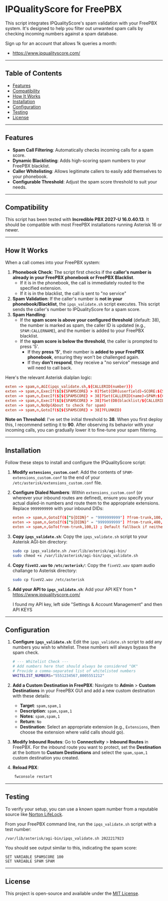 # IPQualityScore for FreePBX

This script integrates IPQualityScore's spam validation with your FreePBX system. It's designed to help you filter out unwanted spam calls by checking incoming numbers against a spam database.

Sign up for an account that allows 1k queries a month:

* https://www.ipqualityscore.com/

-----

## Table of Contents

  * [Features](#features)
  * [Compatibility](#compatibility)
  * [How It Works](#how-it-works)
  * [Installation](#installation)
  * [Configuration](#configuration)
  * [Testing](#testing)
  * [License](#license)

-----

## Features

  * **Spam Call Filtering**: Automatically checks incoming calls for a spam score.
  * **Dynamic Blacklisting**: Adds high-scoring spam numbers to your FreePBX blacklist.
  * **Caller Whitelisting**: Allows legitimate callers to easily add themselves to your phonebook.
  * **Configurable Threshold**: Adjust the spam score threshold to suit your needs.

-----

## Compatibility

This script has been tested with **Incredible PBX 2027-U 16.0.40.13**. It should be compatible with most FreePBX installations running Asterisk 16 or newer.

-----

## How It Works

When a call comes into your FreePBX system:

1.  **Phonebook Check**: The script first checks if the **caller's number is already in your FreePBX phonebook or FreePBX Blacklist**.
      * If it is in the phonebook, the call is immediately routed to the specified extension.
      * If it is in the blacklist, the call is sent to "no service"
2.  **Spam Validation**: If the caller's number is **not in your phonebook/Blacklist**, the `ipqs_validate.sh` script executes. This script sends the caller's number to IPQualityScore for a spam score.
3.  **Spam Handling**:
      * If the **spam score is above your configured threshold** (default: 38), the number is marked as spam, the caller ID is updated (e.g., `SPAM:CALLERNAME`), and the number is added to your FreePBX blacklist.
      * If the **spam score is below the threshold**, the caller is prompted to press '5'.
          * If they **press '5'**, their number is **added to your FreePBX phonebook**, ensuring they won't be challenged again.
          * If they **don't respond**, they receive a "no service" message and will need to call back.

Here's the relevant Asterisk dialplan logic:

```extensions_custom.conf
exten => spam,n,AGI(ipqs_validate.sh,${CALLERID(number)})
exten => spam,n,ExecIf($[${SPAMSCORE} > 0]?Set(CDR(userfield)=SCORE:${SPAMSCORE}))
exten => spam,n,ExecIf($[${SPAMSCORE} > 38]?Set(CALLERID(name)=SPAM:${CALLERID(name)}))
exten => spam,n,ExecIf($[${SPAMSCORE} > 38]?Set(DB(blacklist/${CALLERID(number)})=1))
exten => spam,n,NoOp(About to check for spam)
exten => spam,n,GotoIf($[${SPAMSCORE} > 38]?FLUNKED)
```

**Note on Threshold**: I've set the initial threshold to **38**. When you first deploy this, I recommend setting it to **90**. After observing its behavior with your incoming calls, you can gradually lower it to fine-tune your spam filtering.

-----

## Installation

Follow these steps to install and configure the IPQualityScore script:

1.  **Modify `extensions_custom.conf`**:
    Add the contents of `SPAM-extensions_custom.conf` to the end of your `/etc/asterisk/extensions_custom.conf` file.

2.  **Configure Dialed Numbers**:
    Within `extensions_custom.conf` (or wherever your inbound routes are defined), ensure you specify your actual dialed-in numbers and route them to the appropriate extensions. Replace `9999999999` with your inbound DIDs:

    ```extensions_custom.conf
    exten => spam,n,GotoIf($["${DIDN}" = "9999999999"] ?from-trunk,100,1) ; if this number was dialed in pass to extension 100
    exten => spam,n,GotoIf($["${DIDN}" = "9999999999"] ?from-trunk,400,1) ; if this number was dialed in pass to extension 400
    exten => spam,n,GoTo(from-trunk,100,1) ; Default fallback if neither number matches
    ```

3.  **Copy `ipqs_validate.sh`**:
    Copy the `ipqs_validate.sh` script to your Asterisk AGI-bin directory:

    ```bash
    sudo cp ipqs_validate.sh /var/lib/asterisk/agi-bin/
    sudo chmod +x /var/lib/asterisk/agi-bin/ipqs_validate.sh
    ```
4. **Copy `fiveV2.wav` to `/etc/asterisk/`**:
   Copy the `fiveV2.wav` spam audio challange to  Asterisk directory:

    ```bash
    sudo cp fiveV2.wav /etc/asterisk
    ```

5. **Add your API to `ipqs_validate.sh`**:
     Add your API KEY from * https://www.ipqualityscore.com/

     I found my API key, left side "Settings & Account Management" and then API KEYS
-----

## Configuration

1.  **Configure `ipqs_validate.sh`**:
    Edit the `ipqs_validate.sh` script to add any numbers you wish to whitelist. These numbers will always bypass the spam check.

    ```bash
    # --- Whitelist Check ---
    # Add numbers here that should always be considered "OK"
    # Provide a comma-separated list of whitelisted numbers
    WHITELIST_NUMBERS="5551234567,8005551212"
    ```

2.  **Add a Custom Destination in FreePBX**:
    Navigate to **Admin** \> **Custom Destinations** in your FreePBX GUI and add a new custom destination with these details:

      * **Target**: `spam,spam,1`
      * **Description**: `spam,spam,1`
      * **Notes**: `spam,spam,1`
      * **Return**: `No`
      * **Destination**: Select an appropriate extension (e.g., `Extensions`, then choose the extension where valid calls should go).

3.  **Modify Inbound Routes**:
    Go to **Connectivity** \> **Inbound Routes** in FreePBX. For the inbound route you want to protect, set the **Destination** at the bottom to **Custom Destinations** and select the `spam,spam,1` custom destination you created.

4. **Reload PBX**:

```bash
    fwconsole restart
```
-----

## Testing

To verify your setup, you can use a known spam number from a reputable source like [Norton LifeLock](https://lifelock.norton.com/learn/fraud/scam-call-numbers).

From your FreePBX command line, run the `ipqs_validate.sh` script with a test number:

```bash
/var/lib/asterisk/agi-bin/ipqs_validate.sh 2022217923
```

You should see output similar to this, indicating the spam score:

```
SET VARIABLE SPAMSCORE 100
SET VARIABLE SPAM SPAM
```

-----

## License

This project is open-source and available under the [MIT License](LICENSE.md).
